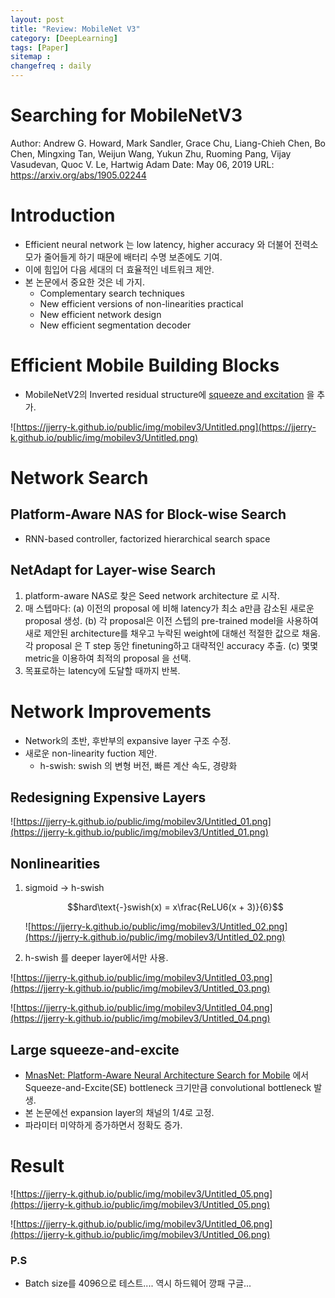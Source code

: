 ```yaml
---
layout: post
title: "Review: MobileNet V3"
category: [DeepLearning]
tags: [Paper]
sitemap :
changefreq : daily
---
```


# Searching for MobileNetV3

Author: Andrew G. Howard, Mark Sandler, Grace Chu, Liang-Chieh Chen, Bo Chen, Mingxing Tan,
Weijun Wang, Yukun Zhu, Ruoming Pang, Vijay Vasudevan, Quoc V. Le, Hartwig Adam
Date: May 06, 2019
URL: https://arxiv.org/abs/1905.02244

# **Introduction**

- Efficient neural network 는 low latency, higher accuracy 와 더불어 전력소모가 줄어들게 하기 때문에 배터리 수명 보존에도 기여.
- 이에 힘입어 다음 세대의 더 효율적인 네트워크 제안.
- 본 논문에서 중요한 것은 네 가지.
    - Complementary search techniques
    - New efficient versions of non-linearities practical
    - New efficient network design
    - New efficient segmentation decoder

# **Efficient Mobile Building Blocks**

- MobileNetV2의 Inverted residual structure에 [squeeze and excitation](https://arxiv.org/abs/1709.01507) 을 추가.

![https://jjerry-k.github.io/public/img/mobilev3/Untitled.png](https://jjerry-k.github.io/public/img/mobilev3/Untitled.png)

# **Network Search**

## **Platform-Aware NAS for Block-wise Search**

- RNN-based controller, factorized hierarchical search space

## **NetAdapt for Layer-wise Search**

1. platform-aware NAS로 찾은 Seed network architecture 로 시작. 
2. 매 스텝마다:
(a) 이전의 proposal 에 비해 latency가 최소 a만큼 감소된 새로운 proposal 생성. 
(b) 각 proposal은 이전 스텝의 pre-trained model을 사용하여 새로 제안된 architecture를 채우고 누락된 weight에 대해선 적절한 값으로 채움. 각 proposal 은 T step 동안 finetuning하고 대략적인 accuracy 추출.
(c) 몇몇 metric을 이용하여 최적의 proposal 을 선택.
3. 목표로하는 latency에 도달할 때까지 반복.

# **Network Improvements**

- Network의 초반, 후반부의 expansive layer 구조 수정.
- 새로운 non-linearity fuction 제안.
    - h-swish: swish 의 변형 버전, 빠른 계산 속도, 경량화

## **Redesigning Expensive Layers**

![https://jjerry-k.github.io/public/img/mobilev3/Untitled_01.png](https://jjerry-k.github.io/public/img/mobilev3/Untitled_01.png)

## **Nonlinearities**

1. sigmoid → h-swish

    $$hard\text{-}swish(x) = x\frac{ReLU6(x + 3)}{6}$$

    ![https://jjerry-k.github.io/public/img/mobilev3/Untitled_02.png](https://jjerry-k.github.io/public/img/mobilev3/Untitled_02.png)

2. h-swish 를 deeper layer에서만 사용.

![https://jjerry-k.github.io/public/img/mobilev3/Untitled_03.png](https://jjerry-k.github.io/public/img/mobilev3/Untitled_03.png)

![https://jjerry-k.github.io/public/img/mobilev3/Untitled_04.png](https://jjerry-k.github.io/public/img/mobilev3/Untitled_04.png)

## **Large squeeze-and-excite**

- [MnasNet: Platform-Aware Neural Architecture Search for Mobile](https://arxiv.org/abs/1807.11626) 에서 Squeeze-and-Excite(SE) bottleneck 크기만큼 convolutional bottleneck 발생.
- 본 논문에선 expansion layer의 채널의 1/4로 고정.
- 파라미터 미약하게 증가하면서 정확도 증가.

# Result

![https://jjerry-k.github.io/public/img/mobilev3/Untitled_05.png](https://jjerry-k.github.io/public/img/mobilev3/Untitled_05.png)

![https://jjerry-k.github.io/public/img/mobilev3/Untitled_06.png](https://jjerry-k.github.io/public/img/mobilev3/Untitled_06.png)

### P.S

- Batch size를 4096으로 테스트.... 역시 하드웨어 깡패 구글...